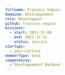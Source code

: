 ```yaml
---
fullname: François Séguin
domaine: Développement
role: Développeur
github: francois-seguin
missions:
  - start: 2021-11-08
    end: 2023-12-31
    status: service
startups:
  - pass-culture
memberType: beta
competences:
  - Développement Backend
---
```

